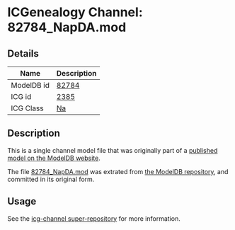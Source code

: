 # ICGenealogy Channel: 82784\_NapDA.mod

## Details

Name | Description
---- | -----------
ModelDB id | [82784](http://senselab.med.yale.edu/ModelDB/ShowModel.cshtml?model=82784)
ICG id | [2385](http://icg.neurotheory.ox.ac.uk/channels/2/2385)
ICG Class | [Na](http://icg.neurotheory.ox.ac.uk/channels/2)

## Description

This is a single channel model file that was originally part of a [published model on the ModelDB website](http://senselab.med.yale.edu/mModelDB/ShowModel.cshtml?model=82784).

The file [82784\_NapDA.mod](82784_NapDA.mod) was extrated from [the ModelDB repository](http://senselab.med.yale.edu/ModelDB/ShowModel.cshtml?model=82784), and committed in its original form.

## Usage

See the [icg-channel super-repository](https://github.com/icgenealogy/icg-channels) for more information.